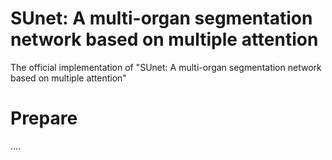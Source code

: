 # SUnet: A multi-organ segmentation network based on multiple attention

The official implementation of "SUnet: A multi-organ segmentation network based on multiple attention"

# Prepare

....
